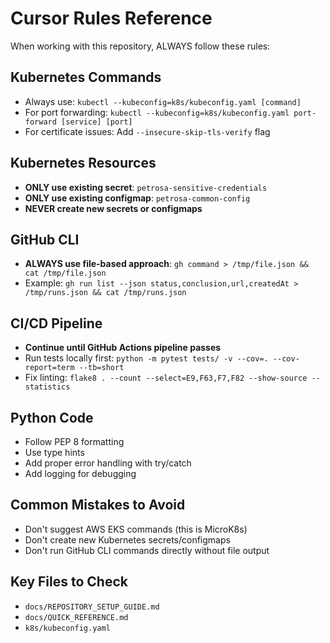 # Cursor Rules Reference

When working with this repository, ALWAYS follow these rules:

## Kubernetes Commands
- Always use: `kubectl --kubeconfig=k8s/kubeconfig.yaml [command]`
- For port forwarding: `kubectl --kubeconfig=k8s/kubeconfig.yaml port-forward [service] [port]`
- For certificate issues: Add `--insecure-skip-tls-verify` flag

## Kubernetes Resources
- **ONLY use existing secret**: `petrosa-sensitive-credentials`
- **ONLY use existing configmap**: `petrosa-common-config`
- **NEVER create new secrets or configmaps**

## GitHub CLI
- **ALWAYS use file-based approach**: `gh command > /tmp/file.json && cat /tmp/file.json`
- Example: `gh run list --json status,conclusion,url,createdAt > /tmp/runs.json && cat /tmp/runs.json`

## CI/CD Pipeline
- **Continue until GitHub Actions pipeline passes**
- Run tests locally first: `python -m pytest tests/ -v --cov=. --cov-report=term --tb=short`
- Fix linting: `flake8 . --count --select=E9,F63,F7,F82 --show-source --statistics`

## Python Code
- Follow PEP 8 formatting
- Use type hints
- Add proper error handling with try/catch
- Add logging for debugging

## Common Mistakes to Avoid
- Don't suggest AWS EKS commands (this is MicroK8s)
- Don't create new Kubernetes secrets/configmaps
- Don't run GitHub CLI commands directly without file output

## Key Files to Check
- `docs/REPOSITORY_SETUP_GUIDE.md`
- `docs/QUICK_REFERENCE.md`
- `k8s/kubeconfig.yaml` 
